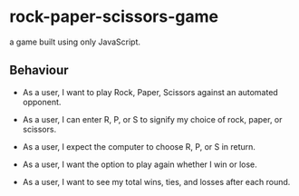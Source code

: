 # rock-paper-scissors-game
a game built using only JavaScript.



## Behaviour


- As a user, I want to play Rock, Paper, Scissors against an automated opponent.

- As a user, I can enter R, P, or S to signify my choice of rock, paper, or scissors.

- As a user, I expect the computer to choose R, P, or S in return.

- As a user, I want the option to play again whether I win or lose.

- As a user, I want to see my total wins, ties, and losses after each round.

